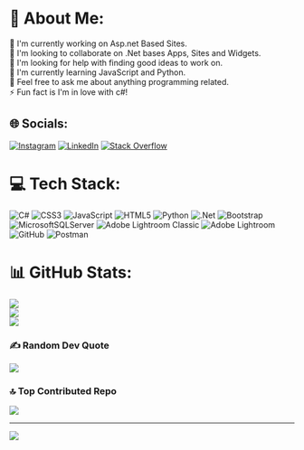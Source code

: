 # 💫 About Me:
🔭 I'm currently working on Asp.net Based Sites.<br>👯 I'm looking to collaborate on .Net bases Apps, Sites and Widgets.<br>🤝 I'm looking for help with finding good ideas to work on.<br>🌱 I'm currently learning JavaScript and Python.<br>💬 Feel free to ask me about anything programming related.<br>⚡ Fun fact is I'm in love with c#!<br>


## 🌐 Socials:
[![Instagram](https://img.shields.io/badge/Instagram-%23E4405F.svg?logo=Instagram&logoColor=white)](https://instagram.com/Amirehsan_k) [![LinkedIn](https://img.shields.io/badge/LinkedIn-%230077B5.svg?logo=linkedin&logoColor=white)](https://linkedin.com/in/amirehsan-kohannasab) [![Stack Overflow](https://img.shields.io/badge/-Stackoverflow-FE7A16?logo=stack-overflow&logoColor=white)](https://stackoverflow.com/users/19493816) 

# 💻 Tech Stack:
![C#](https://img.shields.io/badge/c%23-%23239120.svg?style=for-the-badge&logo=csharp&logoColor=white) ![CSS3](https://img.shields.io/badge/css3-%231572B6.svg?style=for-the-badge&logo=css3&logoColor=white) ![JavaScript](https://img.shields.io/badge/javascript-%23323330.svg?style=for-the-badge&logo=javascript&logoColor=%23F7DF1E) ![HTML5](https://img.shields.io/badge/html5-%23E34F26.svg?style=for-the-badge&logo=html5&logoColor=white) ![Python](https://img.shields.io/badge/python-3670A0?style=for-the-badge&logo=python&logoColor=ffdd54) ![.Net](https://img.shields.io/badge/.NET-5C2D91?style=for-the-badge&logo=.net&logoColor=white) ![Bootstrap](https://img.shields.io/badge/bootstrap-%238511FA.svg?style=for-the-badge&logo=bootstrap&logoColor=white) ![MicrosoftSQLServer](https://img.shields.io/badge/Microsoft%20SQL%20Server-CC2927?style=for-the-badge&logo=microsoft%20sql%20server&logoColor=white) ![Adobe Lightroom Classic](https://img.shields.io/badge/Adobe%20Lightroom%20Classic-31A8FF.svg?style=for-the-badge&logo=Adobe%20Lightroom%20Classic&logoColor=white) ![Adobe Lightroom](https://img.shields.io/badge/Adobe%20Lightroom-31A8FF.svg?style=for-the-badge&logo=Adobe%20Lightroom&logoColor=white) ![GitHub](https://img.shields.io/badge/github-%23121011.svg?style=for-the-badge&logo=github&logoColor=white) ![Postman](https://img.shields.io/badge/Postman-FF6C37?style=for-the-badge&logo=postman&logoColor=white)
# 📊 GitHub Stats:
![](https://github-readme-stats.vercel.app/api?username=AmirehsanK&theme=cobalt&hide_border=false&include_all_commits=false&count_private=true)<br/>
![](https://github-readme-streak-stats.herokuapp.com/?user=AmirehsanK&theme=cobalt&hide_border=false)<br/>
![](https://github-readme-stats.vercel.app/api/top-langs/?username=AmirehsanK&theme=cobalt&hide_border=false&include_all_commits=false&count_private=true&layout=compact)

### ✍️ Random Dev Quote
![](https://quotes-github-readme.vercel.app/api?type=horizontal&theme=radical)

### 🔝 Top Contributed Repo
![](https://github-contributor-stats.vercel.app/api?username=AmirehsanK&limit=5&theme=dark&combine_all_yearly_contributions=true)

---
[![](https://visitcount.itsvg.in/api?id=AmirehsanK&icon=0&color=0)](https://visitcount.itsvg.in)

<!-- Proudly created with GPRM ( https://gprm.itsvg.in ) -->
